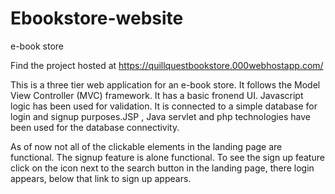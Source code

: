 # Ebookstore-website
e-book store

Find the project hosted at https://quillquestbookstore.000webhostapp.com/

This is a three tier web application for an e-book store. It follows the Model View Controller (MVC) framework. It has a basic fronend UI. Javascript logic has been used for validation. It is connected to a simple database for login and signup purposes.JSP , Java servlet and php technologies have been used for the database connectivity.

As of now not all of the clickable elements in the landing page are functional.
The signup feature is alone functional. To see the sign up feature click on the icon next to the search button in the landing page, there login appears, below that link to sign up appears.
